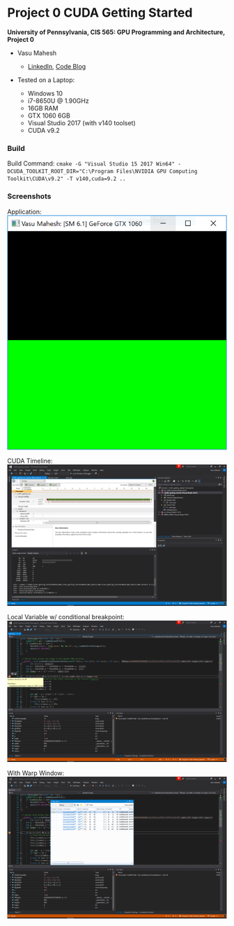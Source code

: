 Project 0 CUDA Getting Started
====================

**University of Pennsylvania, CIS 565: GPU Programming and Architecture, Project 0**

* Vasu Mahesh
  * [LinkedIn](http://linkedin.com/in/vasumahesh), [Code Blog](www.codeplaysleep.com)

* Tested on a Laptop:
	* Windows 10
	* i7-8650U @ 1.90GHz
	* 16GB RAM
	* GTX 1060 6GB
	* Visual Studio 2017 (with v140 toolset)
	* CUDA v9.2

### Build

Build Command: `cmake -G "Visual Studio 15 2017 Win64" -DCUDA_TOOLKIT_ROOT_DIR="C:\Program Files\NVIDIA GPU Computing Toolkit\CUDA\v9.2" -T v140,cuda=9.2 ..`

### Screenshots

Application:
![](images/img_name.png)

CUDA Timeline:
![](images/img_timeline.png)

Local Variable w/ conditional breakpoint:
![](images/img_index.png)

With Warp Window:
![](images/img_warp.png)

